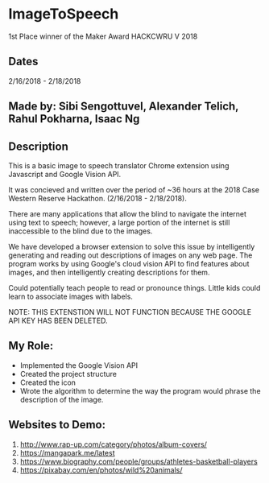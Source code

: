 # ImageToSpeech 
1st Place winner of the Maker Award HACKCWRU V 2018
## Dates
2/16/2018 - 2/18/2018
## Made by: Sibi Sengottuvel, Alexander Telich, Rahul Pokharna, Isaac Ng
## Description
This is a basic image to speech translator Chrome extension using Javascript and Google Vision API.

It was concieved and written over the period of ~36 hours at the 2018 Case Western Reserve Hackathon. (2/16/2018 - 2/18/2018).

There are many applications that allow the blind to navigate the internet using text to speech; however, a large portion of the internet is still inaccessible to the blind due to the images.

We have developed a browser extension to solve this issue by intelligently generating and reading out descriptions of images on any web page. The program works by using Google's cloud vision API to find features about images, and then intelligently creating descriptions for them.

Could potentially teach people to read or pronounce things. Little kids could learn to associate images with labels.

NOTE: THIS EXTENSTION WILL NOT FUNCTION BECAUSE THE GOOGLE API KEY HAS BEEN DELETED.
## My Role:
- Implemented the Google Vision API
- Created the project structure
- Created the icon
- Wrote the algorithm to determine the way the program would phrase the description of the image.
## Websites to Demo:
1. http://www.rap-up.com/category/photos/album-covers/ 
2. https://mangapark.me/latest
3. https://www.biography.com/people/groups/athletes-basketball-players
4. https://pixabay.com/en/photos/wild%20animals/
